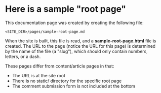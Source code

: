 # Here is a sample "root page"

This documentation page was created by creating the following file:

```
<SITE_DIR>/pages/sample-root-page.md
```

When the site is built, this file is read, and a **sample-root-page.html**
file is created. The URL to the page (notice the URL for this page) is
determined by the name of the file (a "slug"), which should only contain
numbers, letters, or a dash.

These pages differ from content/article pages in that:

- The URL is at the site root
- There is no static/ directory for the specific root page
- The comment submission form is not included at the bottom
